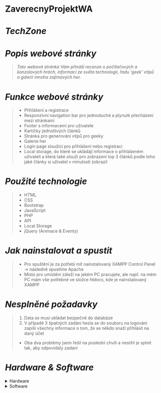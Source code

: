 # ZaverecnyProjektWA
# *TechZone*

# *Popis webové stránky*
> *Tato webová stránka Vám přináší recenze o počítačových a konzolových hrách, informací ze světa technologií, řadu 'geek' vtipů a galerii mnoha zajímavých her.*

# *Funkce webové stránky*
> - Přihlášení a registrace
> - Responzivní navigation bar pro jednoduché a plynulé přecházení mezi stránkami
> - Footer s informacemi pro uživatele
> - Kartičky jednotlivých článků
> - Stránka pro generování vtipů pro geeky
> - Galerie her
> - Login page sloužící pro přihlášení nebo registraci
> - Local storage, do které se ukládájí informace o přihlášeném uživateli a která také slouží pro zobrazení top 3 článků podle toho jaké články si uživatel v minulosti zobrazil

# *Použité technologie*
> - HTML
> - CSS
> - Bootstrap
> - JavaScript
> - PHP
> - API
> - Local Storage
> - jQuery (Animace & Eventy)

# *Jak nainstalovat a spustit*
> - Pro spuštění je za potřebí mít nainstalovaný XAMPP Control Panel -> následně spustíme Apache
> - Místo pro umístění záleží na jekém PC pracujete, ale např. na mém PC mám vše potřebné ve složce *htdocs*, kde je nainstalovaný XAMPP

# *Nesplněné požadavky*
> 1. Data se musí ukládat bezpečně do databáze
> 2. V případě 3 špatných zadání hesla se do souboru na logování zapíší všechny informace o tom, že se někdo snaží přihlásit na daný účet
> - Oba dva problémy jsem řešil na poslední chvíli a nestihl je splnit tak, aby odpovídaly zadaní

# *Hardware & Software*
<details>
<summary>Hardware</summary>
Název zařízení: MSI<br/>
Procesor: 11th Gen Intel(R) Core(TM) i7-11800H @ 2.30GHz 2.30 GHz<br/>
Nainstalovaná paměť RAM: 16,0 GB (použitelné: 15,7 GB)<br/>
Typ systému: 64bitový operační systém, procesor pro platformu x64<br/>
Edice: Windows 11 Home Single Language<br/>
Verze: 22H2<br/>
</details>

<details>
<summary>Software</summary>
Visual Studio Code<br/>
Version: 1.78.2 (user setup)<br/>
Date: 2023-05-10T14:39:26.248Z<br/>
Node.js: 16.17.1<br/>
V8: 10.8.168.25-electron.0<br/>
OS: Windows_NT x64 10.0.22621<br/>
Sandboxed: Yes<br/> 
</details>
